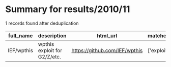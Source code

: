 
# Summary for results/2010/11
    
1 records found after deduplication

| full_name | description | html_url | matched_list | matched_count | pushed_at | size | stargazers_count | language | forks_count |
|-------------|------------------------------|-------------------------------|----------------|-----------------|---------------------------|--------|--------------------|------------|---------------|
| IEF/wpthis | wpthis exploit for G2/Z/etc. | https://github.com/IEF/wpthis | ['exploit'] | 1 | 2010-11-09 15:04:39+00:00 | 164 | 3 | nan | 3 |
